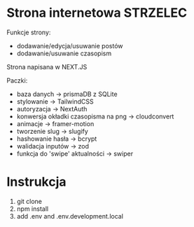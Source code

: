 # Strona internetowa STRZELEC

Funkcje strony:
- dodawanie/edycja/usuwanie postów
- dodawanie/usuwanie czasopism

Strona napisana w NEXT.JS

Paczki:
- baza danych -> prismaDB z SQLite
- stylowanie -> TailwindCSS
- autoryzacja -> NextAuth
- konwersja okładki czasopisma na png -> cloudconvert
- animacje -> framer-motion
- tworzenie slug -> slugify
- hashowanie hasła -> bcrypt
- walidacja inputów -> zod
- funkcja do 'swipe' aktualności -> swiper


# Instrukcja
1. git clone
2. npm install
3. add .env and .env.development.local

